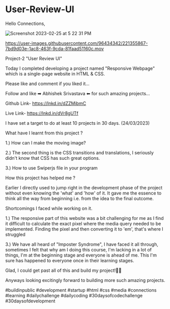 # User-Review-UI

Hello Connections,


![Screenshot 2023-02-25 at 5 22 31 PM](https://user-images.githubusercontent.com/96434342/221355858-24e819f5-5133-4d32-b050-309cb982b942.png)


https://user-images.githubusercontent.com/96434342/221355867-7bd9d03e-1ac8-463f-9cda-81faad51160c.mov





Project-2 "User Review UI"



Today I completed developing a project named "Responsive Webpage" which is a single-page website in HTML & CSS.



Please like and comment if you liked it...



Follow and like ➡ Abhishek Srivastava ⬅ for such amazing projects...



Github Link- https://lnkd.in/dZZMibmC

Live Link- https://lnkd.in/dVr8gUTf



I have set a target to do at least 10 projects in 30 days. (24/03/2023)





What have I learnt from this project ?



1.) How can I make the moving image?



2.) The second thing is the CSS transitions and translations, I seriously didn't know that CSS has such great options.



3.) How to use Swiperjs file in your program





How this project has helped me ?



Earlier I directly used to jump right in the development phase of the project without even knowing the 'what' and 'how' of it. It gave me the essence to think all the way from beginning i.e. from the idea to the final outcome.



Shortcomings I faced while working on it.



1.) The responsive part of this website was a bit challenging for me as I find it difficult to calculate the exact pixel where the media query needed to be implemented. Finding the pixel and then converting it to 'em', that's where I struggled





3.) We have all heard of "Imposter Syndrome", I have faced it all through, sometimes I felt that why am I doing this course, I'm lacking in a lot of things, I'm at the beginning stage and everyone is ahead of me. This I'm sure has happened to everyone once in their learning stages.



Glad, I could get past all of this and build my project!🙋‍♂️



Anyways looking excitingly forward to building more such amazing projects.



#buildinpublic #development #startup #html #css #media #connections #learning #dailychallenge #dailycoding #30daysofcodechallenge #30daysofdevelopment
